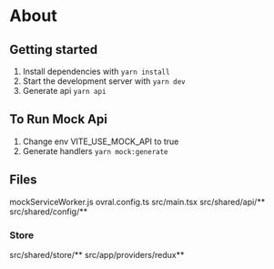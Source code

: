 # About

## Getting started

1. Install dependencies with `yarn install`
2. Start the development server with `yarn dev`
3. Generate api `yarn api`

## To Run Mock Api

1. Change env VITE_USE_MOCK_API to true
2. Generate handlers `yarn mock:generate`

## Files

mockServiceWorker.js
ovral.config.ts
src/main.tsx
src/shared/api/\*\*
src/shared/config/\*\*

### Store

src/shared/store/\*\*
src/app/providers/redux\*\*
